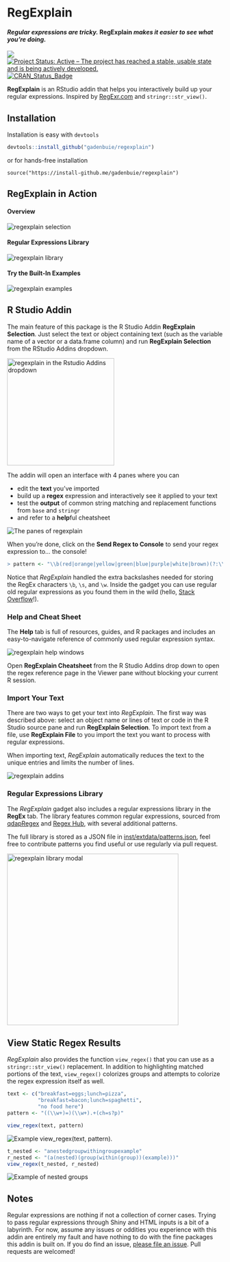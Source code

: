 RegExplain
================

#### *Regular expressions are tricky.* RegExplain *makes it easier to see what you’re doing.*

<!-- [![packageversion](https://img.shields.io/github/description/v/gadenbuie/regexplain.svg)](commits/master) -->

![](https://img.shields.io/badge/lifecycle-mature-blue.svg) [![Project
Status: Active – The project has reached a stable, usable state and is
being actively
developed.](http://www.repostatus.org/badges/latest/active.svg)](http://www.repostatus.org/#active)
[![CRAN\_Status\_Badge](http://www.r-pkg.org/badges/version/regexplain)](https://cran.r-project.org/package=regexplain)
<!-- [![Last-changedate](https://img.shields.io/badge/last%20change-2018--04--03-yellowgreen.svg)](/commits/master) -->

<!-- Links -->

**RegExplain** is an RStudio addin that helps you interactively build up
your regular expressions. Inspired by [RegExr.com](https://regexr.com/)
and `stringr::str_view()`.

## Installation

Installation is easy with `devtools`

``` r
devtools::install_github("gadenbuie/regexplain")
```

or for hands-free installation

    source("https://install-github.me/gadenbuie/regexplain")

## RegExplain in Action

#### Overview

![regexplain selection](docs/regexplain-selection.gif)

#### Regular Expressions Library

![regexplain library](docs/regexplain-library.gif)

#### Try the Built-In Examples

![regexplain examples](docs/regexplain-try-this.gif)

## R Studio Addin

The main feature of this package is the R Studio Addin **RegExplain
Selection**. Just select the text or object containing text (such as the
variable name of a vector or a data.frame column) and run **RegExplain
Selection** from the RStudio Addins
dropdown.

<img src="docs/rstudio-addin-list.png" width = "250px;" alt="regexplain in the Rstudio Addins dropdown">

The addin will open an interface with 4 panes where you can

  - edit the **text** you’ve imported
  - build up a **regex** expression and interactively see it applied to
    your text
  - test the **output** of common string matching and replacement
    functions from `base` and `stringr`
  - and refer to a **help**ful cheatsheet

![The panes of regexplain](docs/regexplain-gadget-tabs.png)

When you’re done, click on the **Send Regex to Console** to send your
regex expression to… the
console\!

``` r
> pattern <- "\\b(red|orange|yellow|green|blue|purple|white|brown)(?:\\s(\\w+))?"
```

Notice that *RegExplain* handled the extra backslashes needed for
storing the RegEx characters `\b`, `\s`, and `\w`. Inside the gadget you
can use regular old regular expressions as you found them in the wild
(hello, [Stack
Overflow](https://stackoverflow.com/questions/tagged/regex)\!).

### Help and Cheat Sheet

The **Help** tab is full of resources, guides, and R packages and
includes an easy-to-navigate reference of commonly used regular
expression syntax.

![regexplain help windows](docs/regexplain-gadget-help.png)

Open **RegExplain Cheatsheet** from the R Studio Addins drop down to
open the regex reference page in the Viewer pane without blocking your
current R session.

### Import Your Text

There are two ways to get your text into *RegExplain*. The first way was
described above: select an object name or lines of text or code in the R
Studio source pane and run **RegExplain Selection**. To import text from
a file, use **RegExplain File** to you import the text you want to
process with regular expressions.

When importing text, *RegExplain* automatically reduces the text to the
unique entries and limits the number of lines.

![regexplain addins](docs/addin-screenshots.png)

### Regular Expressions Library

The *RegExplain* gadget also includes a regular expressions library in
the **RegEx** tab. The library features common regular expressions,
sourced from [qdapRegex](https://github.com/trinker/qdapRegex) and
[Regex Hub](https://projects.lukehaas.me/regexhub), with several
additional patterns.

The full library is stored as a JSON file in
[inst/extdata/patterns.json](/inst/extdata/patterns.json), feel free to
contribute patterns you find useful or use regularly via pull
request.

<img src="docs/regexplain-gadget-library.png" height="400px" alt="regexplain library modal">

## View Static Regex Results

*RegExplain* also provides the function `view_regex()` that you can use
as a `stringr::str_view()` replacement. In addition to highlighting
matched portions of the text, `view_regex()` colorizes groups and
attempts to colorize the regex expression itself as well.

``` r
text <- c("breakfast=eggs;lunch=pizza",
          "breakfast=bacon;lunch=spaghetti", 
          "no food here")
pattern <- "((\\w+)=)(\\w+).+(ch=s?p)"

view_regex(text, pattern)
```

![Example `view_regex(text, pattern)`.](docs/view-regex.png)

``` r
t_nested <- "anestedgroupwithingroupexample"
r_nested <- "(a(nested)(group(within(group))(example)))"
view_regex(t_nested, r_nested)
```

![Example of nested groups](docs/view-nested.png)

## Notes

Regular expressions are nothing if not a collection of corner cases.
Trying to pass regular expressions through Shiny and HTML inputs is a
bit of a labyrinth. For now, assume any issues or oddities you
experience with this addin are entirely my fault and have nothing to do
with the fine packages this addin is built on. If you do find an issue,
[please file an issue](https://github.com/gadenbuie/regexplain). Pull
requests are welcomed\!
